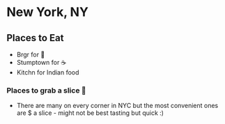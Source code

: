 # New York, NY

## Places to Eat
- Brgr for :hamburger:
- Stumptown for :coffee:
- Kitchn for Indian food

### Places to grab a slice :pizza:
- There are many on every corner in NYC but the most convenient ones are $ a slice - might not be best tasting but quick :)
